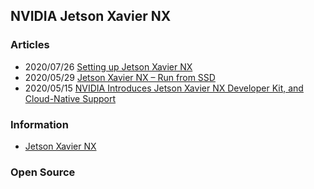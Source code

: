 ## NVIDIA Jetson Xavier NX


### Articles
- 2020/07/26 [Setting up Jetson Xavier NX](https://jkjung-avt.github.io/setting-up-xavier-nx/)
- 2020/05/29 [Jetson Xavier NX – Run from SSD](https://www.jetsonhacks.com/2020/05/29/jetson-xavier-nx-run-from-ssd/)
- 2020/05/15 [NVIDIA Introduces Jetson Xavier NX Developer Kit, and Cloud-Native Support](https://www.cnx-software.com/2020/05/15/nvidia-jetson-xavier-nx-developer-kit-cloud-native-support/)


### Information
- [Jetson Xavier NX](https://developer.nvidia.com/embedded/jetson-xavier-nx)


### Open Source



